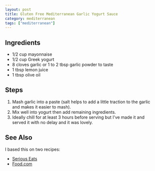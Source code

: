 ```yaml
---
layout: post
title: Gluten Free Mediterranean Garlic Yogurt Sauce
category: mediterranean
tags: ["mediterranean"]
---
```


## Ingredients

* 1/2 cup mayonnaise
* 1/2 cup Greek yogurt
* 8 cloves garlic or 1 to 2 tbsp garlic powder to taste
* 1 tbsp lemon juice
* 1 tbsp olive oil

## Steps

1. Mash garlic into a paste (salt helps to add a little traction to the garlic and makes it easier to mash).
2. Mix well into yogurt then add remaining ingredients. 
3. Ideally chill for at least 3 hours before serving but I've made it and served it with no delay and it was lovely.

## See Also

I based this on two recipes:

* [Serious Eats](https://www.seriouseats.com/recipes/2011/12/serious-eats-halal-cart-style-chicken-and-rice-white-sauce-recipe.html)
* [Food.com](https://www.food.com/recipe/garlic-yogurt-sauce-392372)